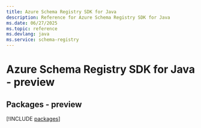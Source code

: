 ```yaml
---
title: Azure Schema Registry SDK for Java
description: Reference for Azure Schema Registry SDK for Java
ms.date: 06/27/2025
ms.topic: reference
ms.devlang: java
ms.service: schema-registry
---
```

# Azure Schema Registry SDK for Java - preview
## Packages - preview
[!INCLUDE [packages](schema-registry-index.md)]